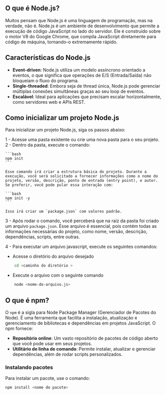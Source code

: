 ## O que é Node.js?

Muitos pensam que Node.js é uma linguagem de programação, mas na verdade, não é. Node.js é um ambiente de desenvolvimento que permite a execução de código JavaScript no lado do servidor. Ele é construído sobre o motor V8 do Google Chrome, que compila JavaScript diretamente para código de máquina, tornando-o extremamente rápido.

## Características do Node.js

- **Event-driven**: Node.js utiliza um modelo assíncrono orientado a eventos, o que significa que operações de E/S (Entrada/Saída) não bloqueiam o fluxo do programa.
- **Single-threaded**: Embora seja de thread única, Node.js pode gerenciar múltiplas conexões simultâneas graças ao seu loop de eventos.
- **Escalável**: Ideal para aplicações que precisam escalar horizontalmente, como servidores web e APIs REST.

## Como inicializar um projeto Node.js

Para inicializar um projeto Node.js, siga os passos abaixo:

1 - Acesse uma pasta existente ou crie uma nova pasta para o seu projeto.
2 - Dentro da pasta, execute o comando:

    ```bash
    npm init
    ```

    Esse comando irá criar a estrutura básica do projeto. Durante a execução, você será solicitado a fornecer informações como o nome do projeto, versão, descrição, ponto de entrada (entry point), e autor. Se preferir, você pode pular essa interação com:

    ```bash
    npm init -y
    ```

    Isso irá criar um `package.json` com valores padrão.

3 - Após rodar o comando, você perceberá que na raiz da pasta foi criado um arquivo `package.json`. Esse arquivo é essencial, pois contém todas as informações necessárias do projeto, como nome, versão, descrição, dependências, scripts, entre outras.

4 - Para executar um arquivo javascript, execute os seguintes comandos:

- Acesse o diretório do arquivo desejado

```bash
    cd <caminho do diretório >
```
- Execute o arquivo com o seguinte comando

```bash
    node <nome-do-arquivo.js>
```

## O que é npm?

O `npm` é a sigla para Node Package Manager (Gerenciador de Pacotes do Node). É uma ferramenta que facilita a instalação, atualização e gerenciamento de bibliotecas e dependências em projetos JavaScript. O npm fornece:

- **Repositório online**: Um vasto repositório de pacotes de código aberto que você pode usar em seus projetos.
- **Utilitário de linha de comando**: Permite instalar, atualizar e gerenciar dependências, além de rodar scripts personalizados.

### Instalando pacotes

Para instalar um pacote, use o comando:

```bash
npm install <nome do pacote>
